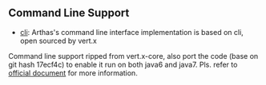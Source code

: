 ## Command Line Support

* [cli](https://github.com/eclipse-vertx/vert.x/tree/master/src/main/java/io/vertx/core/cli): Arthas's command line interface implementation is based on cli, open sourced by vert.x

Command line support ripped from vert.x-core, also port the code (base on git hash 17ecf4c) to enable it run on both java6 and java7. Pls. refer to [official document](http://vertx.io/docs/vertx-core/java/#_vert_x_command_line_interface_api) for more information.




